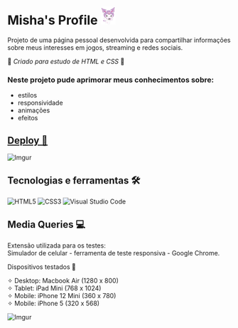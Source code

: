 # Misha's Profile <img src="./assets/images/fav.png" height=40 />

Projeto de uma página pessoal desenvolvida para compartilhar informações sobre meus interesses em jogos, streaming e redes sociais.

🌠 *Criado para estudo de HTML e CSS* 🌠

### Neste projeto pude aprimorar meus conhecimentos sobre:
- estilos
- responsividade
- animações
- efeitos

## [Deploy 🌠](https://misha-gamingprofile.netlify.app/)
![Imgur](https://i.imgur.com/VGSoc1o.png)

## Tecnologias e ferramentas 🛠️
![HTML5](https://img.shields.io/badge/html5-%23E34F26.svg?style=for-the-badge&logo=html5&logoColor=white) ![CSS3](https://img.shields.io/badge/css3-%231572B6.svg?style=for-the-badge&logo=css3&logoColor=white) ![Visual Studio Code](https://img.shields.io/badge/Visual%20Studio%20Code-0078d7.svg?style=for-the-badge&logo=visual-studio-code&logoColor=white)

 ## Media Queries 💻

Extensão utilizada para os testes: <br />
Simulador de celular - ferramenta de teste responsiva - Google Chrome.

Dispositivos testados 📱

✧ Desktop: Macbook Air (1280 x 800)  
✧ Tablet: iPad Mini (768 x 1024)  
✧ Mobile: iPhone 12 Mini (360 x 780) <br />
✧ Mobile: iPhone 5 (320 x 568)

![Imgur](https://i.imgur.com/vRbng8j.png)